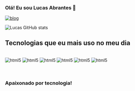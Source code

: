 ### Olá! Eu sou Lucas Abrantes 👋


[![blog](https://img.shields.io/badge/LinkedIn-0077B5?style=for-the-badge&logo=linkedin&logoColor=white)](https://www.linkedin.com/in/lucas-abrantess/)


![Lucas GitHub stats](https://github-readme-stats.vercel.app/api?username=Lucas-Abrantes&show_icons=true&theme=dracula)


## Tecnologias que eu mais uso no meu dia

<div style="display: inline_block"><br/>
  <img align="center" alt="html5" src="https://img.shields.io/badge/HTML5-E34F26?style=for-the-badge&logo=html5&logoColor=white">
  <img align="center" alt="html5" src="https://img.shields.io/badge/CSS3-1572B6?style=for-the-badge&logo=css3&logoColor=white">
  <img align="center" alt="html5" src="https://img.shields.io/badge/JavaScript-F7DF1E?style=for-the-badge&logo=javascript&logoColor=black">
  <img align="center" alt="html5" src="https://img.shields.io/badge/React-20232A?style=for-the-badge&logo=react&logoColor=61DAFB">
  <img align="center" alt="html5" src="https://img.shields.io/badge/Python-3776AB?style=for-the-badge&logo=python&logoColor=white">
  <img align="center" alt="html5" src="https://img.shields.io/badge/PHP-777BB4?style=for-the-badge&logo=php&logoColor=white">
</div>

<br/>

<div><br/>
  
  ### Apaixonado por tecnologia!
  
</div>
